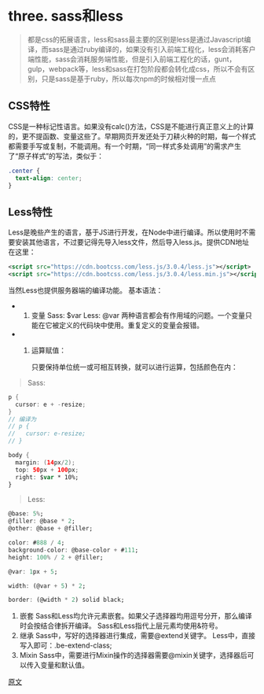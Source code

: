 # three. sass和less

> 都是css的拓展语言，less和sass最主要的区别是less是通过Javascript编译，而sass是通过ruby编译的，如果没有引入前端工程化，less会消耗客户端性能，sass会消耗服务端性能，但是引入前端工程化的话，gunt，gulp，webpack等，less和sass在打包阶段都会转化成css，所以不会有区别，只是sass是基于ruby，所以每次npm的时候相对慢一点点

## CSS特性

CSS是一种标记性语言。如果没有calc()方法，CSS是不能进行真正意义上的计算的，更不提函数、变量这些了。早期网页开发还处于刀耕火种的时期，每一个样式都需要手写或复制，不能调用。有一个时期，“同一样式多处调用”的需求产生了“原子样式”的写法，类似于：

```css
.center {
  text-align: center;
}
```

## Less特性

Less是晚些产生的语言，基于JS进行开发，在Node中进行编译。所以使用时不需要安装其他语言，不过要记得先导入less文件，然后导入less.js。提供CDN地址在这里：

```xml
<script src="https://cdn.bootcss.com/less.js/3.0.4/less.js"></script>
<script src="https://cdn.bootcss.com/less.js/3.0.4/less.min.js"></script>
```

当然Less也提供服务器端的编译功能。
 基本语法：

- 1. 变量
      Sass: $var
      Less: @var
      两种语言都会有作用域的问题。一个变量只能在它被定义的代码块中使用。重复定义的变量会报错。

- 1. 运算赋值：

      只要保持单位统一或可相互转换，就可以进行运算，包括颜色在内：

>  Sass:

```swift
p {
  cursor: e + -resize;
}
// 编译为
// p {
//   cursor: e-resize; 
// }

body {
  margin: (14px/2);
  top: 50px + 100px;
  right: $var * 10%;
}
```

>  Less:

```dart
@base: 5%;
@filler: @base * 2;
@other: @base + @filler;

color: #888 / 4;
background-color: @base-color + #111;
height: 100% / 2 + @filler;

@var: 1px + 5;

width: (@var + 5) * 2;

border: (@width * 2) solid black;
```

1. 嵌套
    Sass和Less均允许元素嵌套。如果父子选择器均用逗号分开，那么编译时会按结合律拆开编译。
    Sass和Less指代上层元素均使用&符号。
2. 继承
    Sass中，写好的选择器进行集成，需要@extend关键字。
    Less中，直接写入即可：.be-extend-class;
3. Mixin
    Sass中，需要进行Mixin操作的选择器需要@mixin关键字，选择器后可以传入变量和默认值。

[原文](https://www.jianshu.com/p/6a35a548c9e1)

